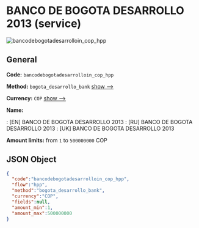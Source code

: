 
# BANCO DE BOGOTA DESARROLLO 2013 (service) 
![bancodebogotadesarrolloin_cop_hpp](https://static.openfintech.io/payment_methods/bancodebogotadesarrolloin_cop_hpp/logo.svg?w=400&c=v0.59.26#w200)  

## General 
 
**Code:** `bancodebogotadesarrolloin_cop_hpp` 
 
**Method:** `bogota_desarrollo_bank` 
 [show -->](/payment-methods/bogota_desarrollo_bank/) 
 
**Currency:** `COP` [show -->](/currencies/COP/) 
 
**Name:** 
 
:	[EN] BANCO DE BOGOTA DESARROLLO 2013 
:	[RU] BANCO DE BOGOTA DESARROLLO 2013 
:	[UK] BANCO DE BOGOTA DESARROLLO 2013 
 
**Amount limits:** from `1` to `500000000` COP 

## JSON Object 

```json
{
  "code":"bancodebogotadesarrolloin_cop_hpp",
  "flow":"hpp",
  "method":"bogota_desarrollo_bank",
  "currency":"COP",
  "fields":null,
  "amount_min":1,
  "amount_max":500000000
}
```  
